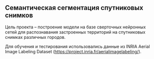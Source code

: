 ## Семантическая сегментация спутниковых снимков

Цель проекта – построение модели на базе сверточных нейронных сетей для распознавания застроенных территорий на спутниковых снимках различных городов.

Для обучения и тестирования использовались данные из INRIA Aerial Image Labeling Dataset (https://project.inria.fr/aerialimagelabeling/). 

